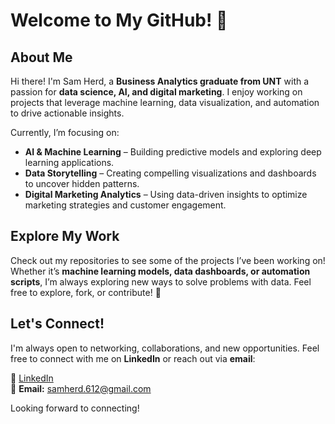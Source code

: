 
# Welcome to My GitHub! 👋

## About Me  
Hi there! I'm Sam Herd, a **Business Analytics graduate from UNT** with a passion for **data science, AI, and digital marketing**. I enjoy working on projects that leverage machine learning, data visualization, and automation to drive actionable insights.  

Currently, I’m focusing on:  
- **AI & Machine Learning** – Building predictive models and exploring deep learning applications.  
- **Data Storytelling** – Creating compelling visualizations and dashboards to uncover hidden patterns.  
- **Digital Marketing Analytics** – Using data-driven insights to optimize marketing strategies and customer engagement.  

## Explore My Work  
Check out my repositories to see some of the projects I’ve been working on! Whether it’s **machine learning models, data dashboards, or automation scripts**, I’m always exploring new ways to solve problems with data. Feel free to explore, fork, or contribute! 🚀  

## Let's Connect!  
I'm always open to networking, collaborations, and new opportunities. Feel free to connect with me on **LinkedIn** or reach out via **email**:  

🔗 [LinkedIn](https://www.linkedin.com/in/samherd)  
📧 **Email:** samherd.612@gmail.com  

Looking forward to connecting!   
<!--
**SamHerd/SamHerd** is a ✨ _special_ ✨ repository because its `README.md` (this file) appears on your GitHub profile.


